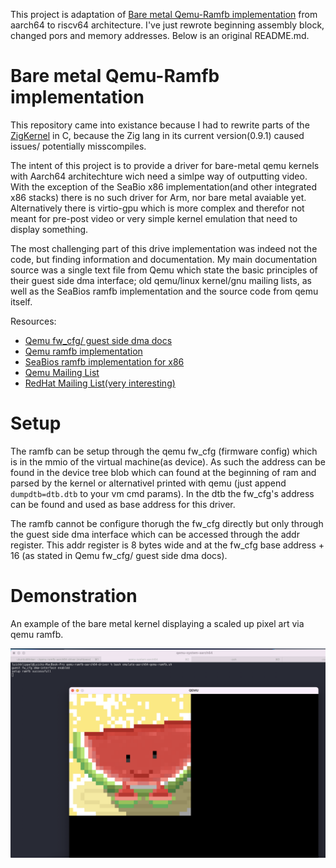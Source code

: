 This project is adaptation of [Bare metal Qemu-Ramfb implementation](https://github.com/luickk/qemu-ramfb-aarch64-driver) from aarch64 to riscv64 architecture. I've just rewrote beginning assembly block, changed pors and memory addresses.
Below is an original README.md.

# Bare metal Qemu-Ramfb implementation

This repository came into existance because I had to rewrite parts of the [ZigKernel](https://github.com/luickk/ZigKernel) in C, because the Zig lang in its current version(0.9.1) caused issues/ potentially misscompiles. 

The intent of this project is to provide a driver for bare-metal qemu kernels with Aarch64 architechture wich need a simlpe way of outputting video. With the exception of the SeaBio x86 implementation(and other integrated x86 stacks) there is no such driver for Arm, nor bare metal avaiable yet.
Alternatively there is virtio-gpu which is more complex and therefor not meant for pre-post video or very simple kernel emulation that need to display something.

The most challenging part of this drive implementation was indeed not the code, but finding information and documentation. My main documentation source was a single text file from Qemu which state the basic principles of their guest side dma interface; old qemu/linux kernel/gnu mailing lists, as well as the SeaBios ramfb implementation and the source code from qemu itself.

Resources:
- [Qemu fw_cfg/ guest side dma docs](https://github.com/qemu/qemu/blob/master/docs/specs/fw_cfg.rst)
- [Qemu ramfb implementation](https://github.com/qemu/qemu/blob/master/hw/display/ramfb.c)
- [SeaBios ramfb implementation for x86](https://github.com/coreboot/seabios/blob/master/vgasrc/ramfb.c)
- [Qemu Mailing List](https://patchwork.kernel.org/project/qemu-devel/patch/20180613084149.14523-4-kraxel@redhat.com)
- [RedHat Mailing List(very interesting)](https://bugzilla.redhat.com/show_bug.cgi?id=1679680)

# Setup

The ramfb can be setup through the qemu fw_cfg (firmware config) which is in the mmio of the virtual machine(as device). As such the address can be found in the device tree blob which can found at the beginning of ram and parsed by the kernel or alternativel printed with qemu (just append `dumpdtb=dtb.dtb` to your vm cmd params).
In the dtb the fw_cfg's address can be found and used as base address for this driver.

The ramfb cannot be configure thorugh the fw_cfg directly but only through the guest side dma interface which can be accessed through the addr register. This addr register is 8 bytes wide and at the fw_cfg base address + 16 (as stated in Qemu fw_cfg/ guest side dma docs).

# Demonstration

An example of the bare metal kernel displaying a scaled up pixel art via qemu ramfb.

![demonstration](media/example.png)